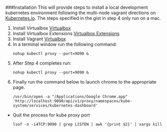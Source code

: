 ###Installation
This will provide steps to install a local development kubernetes environment following the multi-node vagrant directions on [Kubernetes.io](http://kubernetes.io/).  The steps specified in the gist in step 4 only run on a mac.

1. Install Virtualbox [Virtualbox](https://www.virtualbox.org/wiki/Downloads)
2. Install Virtualbox Extensions [Virtualbox Extensions](http://download.virtualbox.org/virtualbox/5.0.18/Oracle_VM_VirtualBox_Extension_Pack-5.0.18-106667.vbox-extpack)
3. Install Vagrant [Virtualbox](https://www.virtualbox.org/wiki/Downloads)
4. In a terminal window run the following command:
    ```
    nohup kubectl proxy --port=9090 &
    ```
5. After Step 4 completes run:
    ```
    nohup kubectl proxy --port=9090 &
    ```
6. Finally run the command below to launch chrome to the appropriate page.
    ```
    /usr/bin/open -a "/Applications/Google Chrome.app" 'http://localhost:9090/api/v1/proxy/namespaces/kube-system/services/kubernetes-dashboard'

    ```
* Quit the process for kube proxy port
    ```
    lsof -n -i4TCP:9090 | grep LISTEN | awk '{print $2}' | xargs kill
    ```

